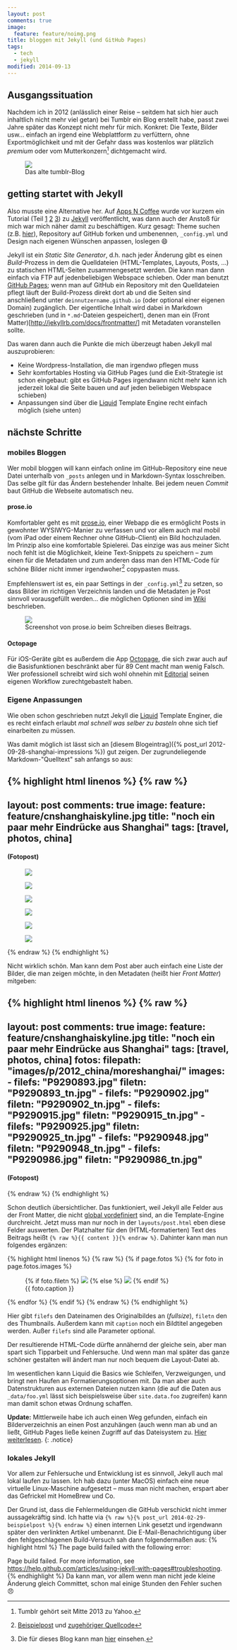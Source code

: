 ```yaml
---
layout: post
comments: true
image: 
  feature: feature/noimg.png
title: bloggen mit Jekyll (und GitHub Pages)
tags: 
  - tech
  - jekyll
modified: 2014-09-13
---
```


## Ausgangssituation
Nachdem ich in 2012 (anlässlich einer Reise – seitdem hat sich hier auch inhaltlich nicht mehr viel getan) bei Tumblr ein Blog erstellt habe, passt zwei Jahre später das Konzept nicht mehr für mich. Konkret: Die Texte, Bilder usw... einfach an irgend eine Webplattform zu verfüttern, ohne Exportmöglichkeit und mit der Gefahr dass was kostenlos war plätzlich *premium* oder vom Mutterkonzern[^1] dichtgemacht wird.

<figure>
	<a href="{{ site.url }}/images/holycrepeold.png"><img src="{{ site.url }}/images/holycrepeold.png"></a>
	<figcaption>Das alte tumblr-Blog</figcaption>
</figure>


## getting startet with Jekyll
Also musste eine Alternative her. Auf [Apps N Coffee](http://www.appsncoffee.de/) wurde vor kurzem ein Tutorial (Teil [1](http://www.appsncoffee.de/2014/07/01/Tutorial-Teil1-Jekyll-GitHubPages/) [2](http://www.appsncoffee.de/2014/07/09/Tutorial-Teil2-Jekyll-GitHubPages/) [3](http://www.appsncoffee.de/2014/07/15/Tutorial-Teil3-Jekyll-GitHubPages/)) zu [Jekyll](http://jekyllrb.com/) veröffentlicht, was dann auch der Anstoß für mich war mich näher damit zu beschäftigen. Kurz gesagt: Theme suchen (z.B. [hier](http://jekyllthemes.org/)), Repository auf GitHub forken und umbenennen, `_config.yml` und Design nach eigenen Wünschen anpassen, loslegen :smile:

Jekyll ist ein *Static Site Generator*, d.h. nach jeder Änderung gibt es einen *Build*-Prozess in dem die Quelldateien (HTML-Templates, Layouts, Posts, ...) zu statischen HTML-Seiten zusammengesetzt werden. Die kann man dann einfach via FTP auf jedenbeliebigen Webspace schieben. Oder man benutzt [GitHub Pages](https://pages.github.com/); wenn man auf GitHub ein Repository mit den Quelldateien pflegt läuft der Build-Prozess direkt dort ab und die Seiten sind anschließend unter `deinnutzername.github.io` (oder optional einer eigenen Domain) zugänglich. Der eigentliche Inhalt wird dabei in Markdown geschrieben (und in `*.md`-Dateien gespeichert), denen man ein (Front Matter)[http://jekyllrb.com/docs/frontmatter/] mit Metadaten voranstellen sollte.

Das waren dann auch die Punkte die mich überzeugt haben Jekyll mal auszuprobieren:
+ Keine Wordpress-Installation, die man irgendwo pflegen muss
+ Sehr komfortables Hosting via GitHub Pages (und die Exit-Strategie ist schon eingebaut: gibt es GitHub Pages irgendwann nicht mehr kann ich jederzeit lokal die Seite bauen und auf jeden beliebigen Webspace schieben)
+ Anpassungen sind über die [Liquid](http://docs.shopify.com/themes/liquid-documentation/basics) Template Engine recht einfach möglich (siehe unten)

## nächste Schritte 

### mobiles Bloggen
Wer mobil bloggen will kann einfach online im GitHub-Repository eine neue Datei unterhalb von `_posts` anlegen und in Markdown-Syntax losschreiben. Das selbe gilt für das Ändern bestehender Inhalte. Bei jedem neuen *Commit* baut GitHub die Webseite automatisch neu.

#### prose.io
Komfortabler geht es mit [prose.io](http://prose.io/), einer Webapp die es ermöglicht Posts in gewohnter WYSIWYG-Manier zu verfassen und vor allem auch mal mobil (vom iPad oder einem Rechner ohne GitHub-Client) ein Bild hochzuladen. Im Prinzip also eine komfortable Spielerei. Das einzige was aus meiner Sicht noch fehlt ist die Möglichkeit, kleine Text-Snippets zu speichern – zum einen für die Metadaten und zum anderen dass man den HTML-Code für schöne Bilder nicht immer irgendwoher[^2] copypasten muss.

Empfehlenswert ist es, ein paar Settings in der `_config.yml`[^3] zu setzen, so dass Bilder im richtigen Verzeichnis landen und die Metadaten je Post sinnvoll vorausgefüllt werden... die möglichen Optionen sind im [Wiki](https://github.com/prose/prose/wiki/Prose-Configuration) beschrieben.

<figure>
	<a href="{{ site.url }}/images/screen-prose.png"><img src="{{ site.url }}/images/screen-prose.png"></a>
	<figcaption>Screenshot von prose.io beim Schreiben dieses Beitrags.</figcaption>
</figure>

#### Octopage
Für iOS-Geräte gibt es außerdem die App [Octopage](https://itunes.apple.com/us/app/octopage-blogging-jekyll-markdown/id649843345?mt=8), die sich zwar auch auf die Basisfunktionen beschränkt aber für 89 Cent macht man wenig Falsch. Wer professionell schreibt wird sich wohl ohnehin mit [Editorial](http://omz-software.com/editorial/) seinen eigenen Workflow zurechtgebastelt haben.


### Eigene Anpassungen
Wie oben schon geschrieben nutzt Jekyll die [Liquid](http://wiki.shopify.com/Liquid) Template Enginer, die es recht einfach erlaubt *mal schnell was selber zu basteln* ohne sich tief einarbeiten zu müssen. 

Was damit möglich ist lässt sich an [diesem Blogeintrag]({% post_url 2012-09-28-shanghai-impressions %}) gut zeigen. Der zugrundeliegende Markdown-"Quelltext" sah anfangs so aus:

{% highlight html linenos %}
{% raw %}
---
layout: post
comments: true
image: 
  feature: feature/cnshanghaiskyline.jpg
title: "noch ein paar mehr Eindrücke aus Shanghai"
tags: [travel, photos, china]
---

#### (Fotopost)

<figure>
	<a href="{{ site.url }}/images/p/2012_china/moreshanghai/P9290893.jpg"><img src="{{ site.url }}/images/p/2012_china/moreshanghai/P9290893_tn.jpg"></a>
	<figcaption></figcaption>
</figure>
<figure>
	<a href="{{ site.url }}/images/p/2012_china/moreshanghai/P9290902.jpg"><img src="{{ site.url }}/images/p/2012_china/moreshanghai/P9290902_tn.jpg"></a>
	<figcaption></figcaption>
</figure>
<figure>
	<a href="{{ site.url }}/images/p/2012_china/moreshanghai/P9290915.jpg"><img src="{{ site.url }}/images/p/2012_china/moreshanghai/P9290915_tn.jpg"></a>
	<figcaption></figcaption>
</figure>
<figure>
	<a href="{{ site.url }}/images/p/2012_china/moreshanghai/P9290925.jpg"><img src="{{ site.url }}/images/p/2012_china/moreshanghai/P9290925_tn.jpg"></a>
	<figcaption></figcaption>
</figure>
<figure>
	<a href="{{ site.url }}/images/p/2012_china/moreshanghai/P9290948.jpg"><img src="{{ site.url }}/images/p/2012_china/moreshanghai/P9290948_tn.jpg"></a>
	<figcaption></figcaption>
</figure>
<figure>
	<a href="{{ site.url }}/images/p/2012_china/moreshanghai/P9290986.jpg"><img src="{{ site.url }}/images/p/2012_china/moreshanghai/P9290986_tn.jpg"></a>
	<figcaption></figcaption>
</figure>
{% endraw %}
{% endhighlight %}

Nicht wirklich schön. Man kann dem Post aber auch einfach eine Liste der Bilder, die man zeigen möchte, in den Metadaten (heißt hier *Front Matter*) mitgeben:

{% highlight html linenos %}
{% raw %}
---
layout: post
comments: true
image: 
  feature: feature/cnshanghaiskyline.jpg
title: "noch ein paar mehr Eindrücke aus Shanghai"
tags: [travel, photos, china]
fotos:
  filepath: "images/p/2012_china/moreshanghai/"
  images:
    - filefs: "P9290893.jpg"
      filetn: "P9290893_tn.jpg"
    - filefs: "P9290902.jpg"
      filetn: "P9290902_tn.jpg"
    - filefs: "P9290915.jpg"
      filetn: "P9290915_tn.jpg"
    - filefs: "P9290925.jpg"
      filetn: "P9290925_tn.jpg"
    - filefs: "P9290948.jpg"
      filetn: "P9290948_tn.jpg"
    - filefs: "P9290986.jpg"
      filetn: "P9290986_tn.jpg"
---

#### (Fotopost)
{% endraw %}
{% endhighlight %}

Schon deutlich übersichtlicher. Das funktioniert, weil Jekyll alle Felder aus der Front Matter, die nicht [global vordefiniert](http://jekyllrb.com/docs/frontmatter/#predefined-global-variables) sind, an die Template-Engine durchreicht. Jetzt muss man nur noch in der `layouts/post.html` eben diese Felder auswerten. Der Platzhalter für den (HTML-formatierten) Text des Beitrags heißt `{% raw %}{{ content }}{% endraw %}`. Dahinter kann man nun folgendes ergänzen:

{% highlight html linenos %}
{% raw %}
{% if page.fotos %}
{% for foto in page.fotos.images %}
<figure>
  {% if foto.filetn %}
    <a href="{{ site.url }}/{{ page.fotos.filepath }}{{ foto.filefs }}"><img src="{{ site.url }}/{{ page.fotos.filepath }}{{ foto.filetn }}"></a>
  {% else %}
    <a href="{{ site.url }}/{{ page.fotos.filepath }}{{ foto.filefs }}"><img src="{{ site.url }}/{{ page.fotos.filepath }}{{ foto.filefs }}"></a>
{% endif %}
<figcaption>{{ foto.caption }}</figcaption>
</figure>
{% endfor %}
{% endif %} 
{% endraw %}
{% endhighlight %}

Hier gibt `filefs` den Dateinamen des Originalbildes an (*fullsize*), `filetn` den des Thumbnails. Außerdem kann mit `caption` noch ein Bildtitel angegeben werden. Außer `filefs` sind alle Parameter optional.

Der resultierende HTML-Code dürfte annähernd der gleiche sein, aber man spart sich Tipparbeit und Fehlersuche. Und wenn man mal später das ganze schöner gestalten will ändert man nur noch bequem die Layout-Datei ab.

Im wesentlichen kann Liquid die Basics wie Schleifen, Verzweigungen, und bringt nen Haufen an Formatierungsoptionen mit. Da man aber auch Datenstrukturen aus externen Dateien nutzen kann (die auf die Daten aus `_data/foo.yml` lässt sich beispielsweise über `site.data.foo` zugreifen) kann man damit schon etwas Ordnung schaffen.

**Update:** Mittlerweile habe ich auch einen Weg gefunden, einfach ein Bilderverzeichnis an einen Post anzuhängen (auch wenn man ab und an ließt, GitHub Pages ließe keinen Zugriff auf das Dateisystem zu. [Hier weiterlesen](/).
{: .notice}


### lokales Jekyll
Vor allem zur Fehlersuche und Entwicklung ist es sinnvoll, Jekyll auch mal lokal laufen zu lassen. Ich hab dazu (unter MacOS) einfach eine neue virtuelle Linux-Maschine aufgesetzt – muss man nicht machen, erspart aber das Gefrickel mit HomeBrew und Co.

Der Grund ist, dass die Fehlermeldungen die GitHub verschickt nicht immer aussagekräftig sind. Ich hatte via `{% raw %}{% post_url 2014-02-29-beispielpost %}{% endraw %}` einen internen Link gesetzt und irgendwann später den verlinkten Artikel umbenannt. Die E-Mail-Benachrichtigung über den fehlgeschlagenen Build-Versuch sah dann folgendermaßen aus:
{% highlight html %}
The page build failed with the following error:

Page build failed. For more information, see https://help.github.com/articles/using-jekyll-with-pages#troubleshooting.
{% endhighlight %}
Da kann man, vor allem wenn man nicht jede kleine Änderung gleich Committet, schon mal einige Stunden den Fehler suchen :angry:

[^1]: Tumblr gehört seit Mitte 2013 zu Yahoo.
[^2]: [Beispielpost](http://mmistakes.github.io/minimal-mistakes/sample-post-images/) und [zugehöriger Quellcode](https://raw.githubusercontent.com/mmistakes/minimal-mistakes/master/_posts/2013-05-22-sample-post-images.md)
[^3]: Die für dieses Blog kann man [hier](https://github.com/carstenboehm/carstenboehm.github.io/blob/master/_config.yml) einsehen.
